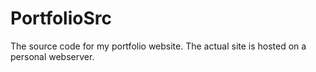 # PortfolioSrc
The source code for my portfolio website.
The actual site is hosted on  a personal webserver.
